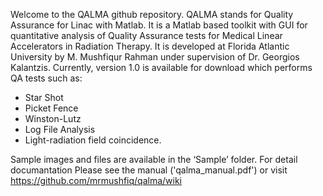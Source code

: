 Welcome to the QALMA github repository. QALMA stands for Quality Assurance for Linac with Matlab. It is a Matlab based toolkit with GUI for quantitative analysis of Quality Assurance tests for Medical Linear Accelerators in Radiation Therapy. It is developed at Florida Atlantic University by M. Mushfiqur Rahman under supervision of Dr. Georgios Kalantzis. Currently, version 1.0 is available for download which performs QA tests such as: 

* Star Shot
* Picket Fence
* Winston-Lutz 
* Log File Analysis 
* Light-radiation field coincidence. 

Sample images and files are available in the ‘Sample’ folder. For detail documantation Please see the manual ('qalma_manual.pdf') or visit https://github.com/mrmushfiq/qalma/wiki  
